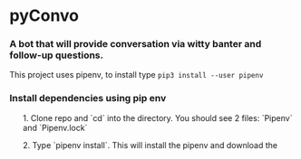 # pyConvo
<h3>A bot that will provide conversation via witty banter and follow-up questions. </h3>

This project uses pipenv, to install type `pip3 install --user pipenv`

### Install dependencies using pip env
<ul>1. Clone repo and `cd` into the directory. You should see 2 files: `Pipenv` and `Pipenv.lock`</ul>
<ul>2. Type `pipenv install`. This will install the pipenv and download the </ul>


